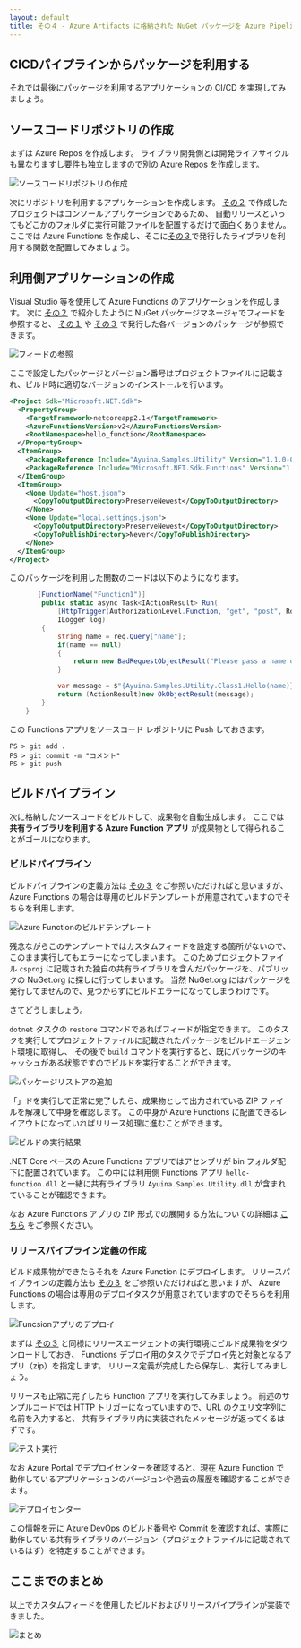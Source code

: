 ```yaml
---
layout: default
title: その４ - Azure Artifacts に格納された NuGet パッケージを Azure Pipeline から取得する
---
```


## CICDパイプラインからパッケージを利用する

それでは最後にパッケージを利用するアプリケーションの CI/CD を実現してみましょう。

## ソースコードリポジトリの作成

まずは Azure Repos を作成します。
ライブラリ開発側とは開発ライフサイクルも異なりますし要件も独立しますので別の Azure Repos を作成します。

![ソースコードリポジトリの作成](./images/create-repo.png)

次にリポジトリを利用するアプリケーションを作成します。
[その２](./contents2.md) で作成したプロジェクトはコンソールアプリケーションであるため、
自動リリースといってもどこかのフォルダに実行可能ファイルを配置するだけで面白くありません。
ここでは Azure Functions を作成し、そこに[その３](./contents3.md)で発行したライブラリを利用する関数を配置してみましょう。

## 利用側アプリケーションの作成

Visual Studio 等を使用して Azure Functions のアプリケーションを作成します。
次に [その２](./contents2.md) で紹介したように NuGet パッケージマネージャでフィードを参照すると、
[その１](./contents1.md) や [その３](./contents2.md) で発行した各バージョンのパッケージが参照できます。

![フィードの参照](./images/refer-custom-feed.png)

ここで設定したパッケージとバージョン番号はプロジェクトファイルに記載され、ビルド時に適切なバージョンのインストールを行います。

```xml
<Project Sdk="Microsoft.NET.Sdk">
  <PropertyGroup>
    <TargetFramework>netcoreapp2.1</TargetFramework>
    <AzureFunctionsVersion>v2</AzureFunctionsVersion>
    <RootNamespace>hello_function</RootNamespace>
  </PropertyGroup>
  <ItemGroup>
    <PackageReference Include="Ayuina.Samples.Utility" Version="1.1.0-CI-20190522-041524" />
    <PackageReference Include="Microsoft.NET.Sdk.Functions" Version="1.0.28" />
  </ItemGroup>
  <ItemGroup>
    <None Update="host.json">
      <CopyToOutputDirectory>PreserveNewest</CopyToOutputDirectory>
    </None>
    <None Update="local.settings.json">
      <CopyToOutputDirectory>PreserveNewest</CopyToOutputDirectory>
      <CopyToPublishDirectory>Never</CopyToPublishDirectory>
    </None>
  </ItemGroup>
</Project>
```

このパッケージを利用した関数のコードは以下のようになります。

```csharp
       [FunctionName("Function1")]
        public static async Task<IActionResult> Run(
            [HttpTrigger(AuthorizationLevel.Function, "get", "post", Route = null)] HttpRequest  req, 
            ILogger log)
        {
            string name = req.Query["name"];
            if(name == null)
            {
                return new BadRequestObjectResult("Please pass a name on the query string or in the request body");
            }

            var message = $"{Ayuina.Samples.Utility.Class1.Hello(name)}";
            return (ActionResult)new OkObjectResult(message);
        }
    }
```

この Functions アプリをソースコード レポジトリに Push しておきます。

```pwsh
PS > git add .
PS > git commit -m "コメント"
PS > git push
```

## ビルドパイプライン

次に格納したソースコードをビルドして、成果物を自動生成します。
ここでは **共有ライブラリを利用する Azure Function アプリ** が成果物として得られることがゴールになります。

### ビルドパイプライン

ビルドパイプラインの定義方法は [その３](./contents3.md) をご参照いただければと思いますが、Azure Functions の場合は専用のビルドテンプレートが用意されていますのでそちらを利用します。

![Azure Functionのビルドテンプレート](./images/build-template-for-function-asis.png)

残念ながらこのテンプレートではカスタムフィードを設定する箇所がないので、このまま実行してもエラーになってしまいます。
このためプロジェクトファイル `csproj` に記載された独自の共有ライブラリを含んだパッケージを、パブリックの NuGet.org に探しに行ってしまいます。
当然 NuGet.org にはパッケージを発行してませんので、見つからずにビルドエラーになってしまうわけです。

さてどうしましょう。

`dotnet` タスクの `restore` コマンドであればフィードが指定できます。
このタスクを実行してプロジェクトファイルに記載されたパッケージをビルドエージェント環境に取得し、
その後で `build` コマンドを実行すると、既にパッケージのキャッシュがある状態ですのでビルドを実行することができます。

![パッケージリストアの追加](./images/add-restore-task.png)

「」ドを実行して正常に完了したら、成果物として出力されている ZIP ファイルを解凍して中身を確認します。
この中身が Azure Functions に配置できるレイアウトになっていればリリース処理に進むことができます。

![ビルドの実行結果](./images/function-build-artifact.png)

.NET Core ベースの Azure Functions アプリではアセンブリが bin フォルダ配下に配置されています。
この中には利用側 Functions アプリ `hello-function.dll` と一緒に共有ライブラリ `Ayuina.Samples.Utility.dll` が含まれていることが確認できます。

なお Azure Functions アプリの ZIP 形式での展開する方法についての詳細は
[こちら](https://docs.microsoft.com/ja-jp/azure/azure-functions/deployment-zip-push)
をご参照ください。

### リリースパイプライン定義の作成

ビルド成果物ができたらそれを Azure Function にデプロイします。
リリースパイプラインの定義方法も [その３](./contents3.md) をご参照いただければと思いますが、
Azure Functions の場合は専用のデプロイタスクが用意されていますのでそちらを利用します。

![Funcsionアプリのデプロイ](./images/release-function-app-cicd.png)

まずは [その３](./contents3.md) と同様にリリースエージェントの実行環境にビルド成果物をダウンロードしておき、
Functions デプロイ用のタスクでデプロイ先と対象となるアプリ（zip）を指定します。
リリース定義が完成したら保存し、実行してみましょう。

リリースも正常に完了したら Function アプリを実行してみましょう。
前述のサンプルコードでは HTTP トリガーになっていますので、URL のクエリ文字列に名前を入力すると、
共有ライブラリ内に実装されたメッセージが返ってくるはずです。

![テスト実行](./images/function-app-test-run.png)

なお Azure Portal でデプロイセンターを確認すると、現在 Azure Function で動作しているアプリケーションのバージョンや過去の履歴を確認することができます。

![デプロイセンター](./images/azure-function-deploy-center.png)

この情報を元に Azure DevOps のビルド番号や Commit を確認すれば、実際に動作している共有ライブラリのバージョン（プロジェクトファイルに記載されているはず）を特定することができます。

## ここまでのまとめ

以上でカスタムフィードを使用したビルドおよびリリースパイプラインが実装できました。

![まとめ](./images/package-management-workflow-restore-package-cicd.png)

